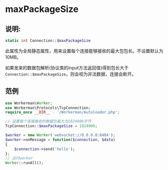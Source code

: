 # maxPackageSize

## 说明:
```php
static int Connection::$maxPackageSize
```

此属性为全局静态属性，用来设置每个连接能够接收的最大包包长。不设置默认为10MB。

如果发来的数据包解析(协议类的input方法返回值)得到包长大于```Connection::$maxPackageSize```，则会视为非法数据，连接会断开。


## 范例


```php
use Workerman\Worker;
use Workerman\Protocols\TcpConnection;
require_once __DIR__ . '/Workerman/Autoloader.php';

// 设置每个连接接收的数据包最大为1024000字节
TcpConnection::$maxPackageSize = 1024000;

$worker = new Worker('websocket://0.0.0.0:8484');
$worker->onMessage = function($connection, $data)
{
    $connection->send('hello');
};
// 运行worker
Worker::runAll();
```

